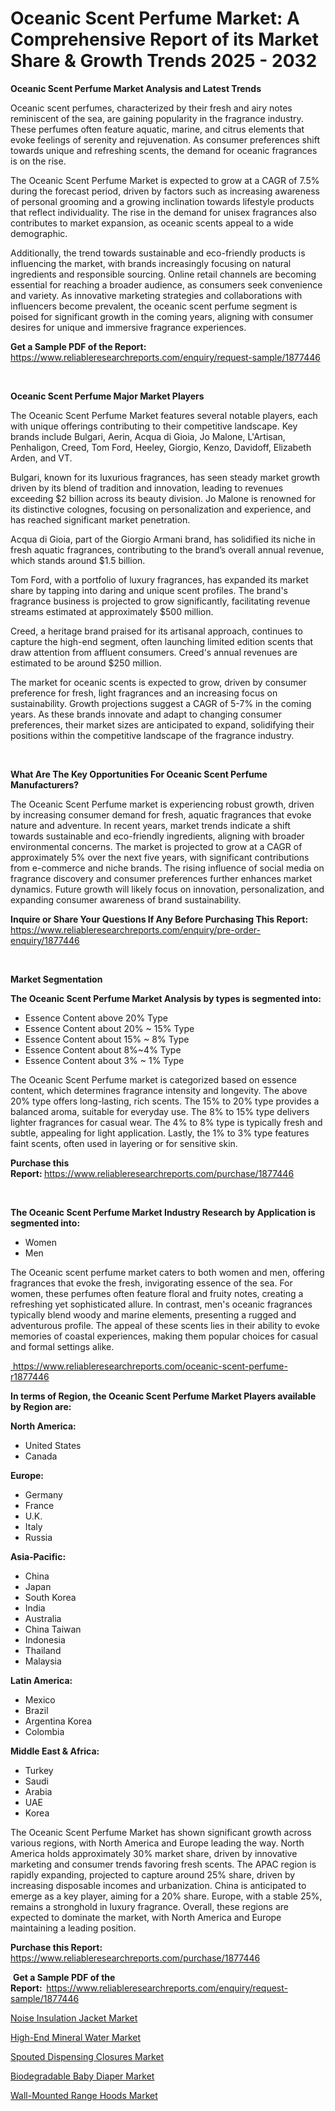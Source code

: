 <p><h1>Oceanic Scent Perfume Market: A Comprehensive Report of its Market Share & Growth Trends 2025 - 2032</h1></p><p><strong>Oceanic Scent Perfume Market Analysis and Latest Trends</strong></p>
<p><p>Oceanic scent perfumes, characterized by their fresh and airy notes reminiscent of the sea, are gaining popularity in the fragrance industry. These perfumes often feature aquatic, marine, and citrus elements that evoke feelings of serenity and rejuvenation. As consumer preferences shift towards unique and refreshing scents, the demand for oceanic fragrances is on the rise.</p><p>The Oceanic Scent Perfume Market is expected to grow at a CAGR of 7.5% during the forecast period, driven by factors such as increasing awareness of personal grooming and a growing inclination towards lifestyle products that reflect individuality. The rise in the demand for unisex fragrances also contributes to market expansion, as oceanic scents appeal to a wide demographic.</p><p>Additionally, the trend towards sustainable and eco-friendly products is influencing the market, with brands increasingly focusing on natural ingredients and responsible sourcing. Online retail channels are becoming essential for reaching a broader audience, as consumers seek convenience and variety. As innovative marketing strategies and collaborations with influencers become prevalent, the oceanic scent perfume segment is poised for significant growth in the coming years, aligning with consumer desires for unique and immersive fragrance experiences.</p></p>
<p><strong>Get a Sample PDF of the Report:&nbsp;</strong> <a href="https://www.reliableresearchreports.com/enquiry/request-sample/1877446?utm_campaign=102&utm_medium=2&utm_source=Github&utm_content=ia&utm_term=10022025&utm_id=oceanic-scent-perfume">https://www.reliableresearchreports.com/enquiry/request-sample/1877446</a></p>
<p>&nbsp;</p>
<p><strong>Oceanic Scent Perfume Major Market Players</strong></p>
<p><p>The Oceanic Scent Perfume Market features several notable players, each with unique offerings contributing to their competitive landscape. Key brands include Bulgari, Aerin, Acqua di Gioia, Jo Malone, L'Artisan, Penhaligon, Creed, Tom Ford, Heeley, Giorgio, Kenzo, Davidoff, Elizabeth Arden, and VT.</p><p>Bulgari, known for its luxurious fragrances, has seen steady market growth driven by its blend of tradition and innovation, leading to revenues exceeding $2 billion across its beauty division. Jo Malone is renowned for its distinctive colognes, focusing on personalization and experience, and has reached significant market penetration. </p><p>Acqua di Gioia, part of the Giorgio Armani brand, has solidified its niche in fresh aquatic fragrances, contributing to the brand’s overall annual revenue, which stands around $1.5 billion. </p><p>Tom Ford, with a portfolio of luxury fragrances, has expanded its market share by tapping into daring and unique scent profiles. The brand's fragrance business is projected to grow significantly, facilitating revenue streams estimated at approximately $500 million.</p><p>Creed, a heritage brand praised for its artisanal approach, continues to capture the high-end segment, often launching limited edition scents that draw attention from affluent consumers. Creed's annual revenues are estimated to be around $250 million.</p><p>The market for oceanic scents is expected to grow, driven by consumer preference for fresh, light fragrances and an increasing focus on sustainability. Growth projections suggest a CAGR of 5-7% in the coming years. As these brands innovate and adapt to changing consumer preferences, their market sizes are anticipated to expand, solidifying their positions within the competitive landscape of the fragrance industry.</p></p>
<p>&nbsp;</p>
<p><strong>What Are The Key Opportunities For Oceanic Scent Perfume Manufacturers?</strong></p>
<p><p>The Oceanic Scent Perfume market is experiencing robust growth, driven by increasing consumer demand for fresh, aquatic fragrances that evoke nature and adventure. In recent years, market trends indicate a shift towards sustainable and eco-friendly ingredients, aligning with broader environmental concerns. The market is projected to grow at a CAGR of approximately 5% over the next five years, with significant contributions from e-commerce and niche brands. The rising influence of social media on fragrance discovery and consumer preferences further enhances market dynamics. Future growth will likely focus on innovation, personalization, and expanding consumer awareness of brand sustainability.</p></p>
<p><strong>Inquire or Share Your Questions If Any Before Purchasing This Report:</strong> <a href="https://www.reliableresearchreports.com/enquiry/pre-order-enquiry/1877446?utm_campaign=102&utm_medium=2&utm_source=Github&utm_content=ia&utm_term=10022025&utm_id=oceanic-scent-perfume">https://www.reliableresearchreports.com/enquiry/pre-order-enquiry/1877446</a></p>
<p>&nbsp;</p>
<p><strong>Market Segmentation</strong></p>
<p><strong>The Oceanic Scent Perfume Market Analysis by types is segmented into:</strong></p>
<p><ul><li>Essence Content above 20% Type</li><li>Essence Content about 20% ~ 15% Type</li><li>Essence Content about 15% ~ 8% Type</li><li>Essence Content about 8%~4% Type</li><li>Essence Content about 3% ~ 1% Type</li></ul></p>
<p><p>The Oceanic Scent Perfume market is categorized based on essence content, which determines fragrance intensity and longevity. The above 20% type offers long-lasting, rich scents. The 15% to 20% type provides a balanced aroma, suitable for everyday use. The 8% to 15% type delivers lighter fragrances for casual wear. The 4% to 8% type is typically fresh and subtle, appealing for light application. Lastly, the 1% to 3% type features faint scents, often used in layering or for sensitive skin.</p></p>
<p><strong>Purchase this Report:&nbsp;</strong><a href="https://www.reliableresearchreports.com/purchase/1877446?utm_campaign=102&utm_medium=2&utm_source=Github&utm_content=ia&utm_term=10022025&utm_id=oceanic-scent-perfume">https://www.reliableresearchreports.com/purchase/1877446</a></p>
<p>&nbsp;</p>
<p><strong>The Oceanic Scent Perfume Market Industry Research by Application is segmented into:</strong></p>
<p><ul><li>Women</li><li>Men</li></ul></p>
<p><p>The Oceanic scent perfume market caters to both women and men, offering fragrances that evoke the fresh, invigorating essence of the sea. For women, these perfumes often feature floral and fruity notes, creating a refreshing yet sophisticated allure. In contrast, men's oceanic fragrances typically blend woody and marine elements, presenting a rugged and adventurous profile. The appeal of these scents lies in their ability to evoke memories of coastal experiences, making them popular choices for casual and formal settings alike.</p></p>
<p><a href="https://www.reliableresearchreports.com/oceanic-scent-perfume-r1877446?utm_campaign=102&utm_medium=2&utm_source=Github&utm_content=ia&utm_term=10022025&utm_id=oceanic-scent-perfume">&nbsp;https://www.reliableresearchreports.com/oceanic-scent-perfume-r1877446</a></p>
<p><strong>In terms of Region, the Oceanic Scent Perfume Market Players available by Region are:</strong></p>
<p>
    <p> <strong> North America: </strong>
        <ul>
            <li>United States</li>
            <li>Canada</li>
        </ul>
        </p> 
    <p> <strong> Europe: </strong>
        <ul>
            <li>Germany</li>
            <li>France</li>
            <li>U.K.</li>
            <li>Italy</li>
            <li>Russia</li>
        </ul>
        </p> 
    <p> <strong> Asia-Pacific: </strong>
        <ul>
            <li>China</li>
            <li>Japan</li>
            <li>South Korea</li>
            <li>India</li>
            <li>Australia</li>
            <li>China Taiwan</li>
            <li>Indonesia</li>
            <li>Thailand</li>
            <li>Malaysia</li>
        </ul>
        </p> 
    <p> <strong> Latin America: </strong>
        <ul>
            <li>Mexico</li>
            <li>Brazil</li>
            <li>Argentina Korea</li>
            <li>Colombia</li>
        </ul>
        </p> 
    <p> <strong> Middle East & Africa: </strong>
        <ul>
            <li>Turkey</li>
            <li>Saudi</li>
            <li>Arabia</li>
            <li>UAE</li>
            <li>Korea</li>
        </ul>
    </p>
    </p>
<p><p>The Oceanic Scent Perfume Market has shown significant growth across various regions, with North America and Europe leading the way. North America holds approximately 30% market share, driven by innovative marketing and consumer trends favoring fresh scents. The APAC region is rapidly expanding, projected to capture around 25% share, driven by increasing disposable incomes and urbanization. China is anticipated to emerge as a key player, aiming for a 20% share. Europe, with a stable 25%, remains a stronghold in luxury fragrance. Overall, these regions are expected to dominate the market, with North America and Europe maintaining a leading position.</p></p>
<p><strong>Purchase this Report: </strong><a href="https://www.reliableresearchreports.com/purchase/1877446?utm_campaign=102&utm_medium=2&utm_source=Github&utm_content=ia&utm_term=10022025&utm_id=oceanic-scent-perfume">https://www.reliableresearchreports.com/purchase/1877446</a></p>
<p>&nbsp;<strong>Get a Sample PDF of the Report:&nbsp;&nbsp;</strong><a href="https://www.reliableresearchreports.com/enquiry/request-sample/1877446?utm_campaign=102&utm_medium=2&utm_source=Github&utm_content=ia&utm_term=10022025&utm_id=oceanic-scent-perfume">https://www.reliableresearchreports.com/enquiry/request-sample/1877446</a></p>
<p><strong></strong></p>
<p><p><a href="https://github.com/simurmarzoa/Market-Research-Report-List-1/blob/main/noise-insulation-jacket-market.md?utm_campaign=102&utm_medium=2&utm_source=Github&utm_content=ia&utm_term=10022025&utm_id=oceanic-scent-perfume">Noise Insulation Jacket Market</a></p><p><a href="https://github.com/dbichayison/Market-Research-Report-List-1/blob/main/high-end-mineral-water-market.md?utm_campaign=102&utm_medium=2&utm_source=Github&utm_content=ia&utm_term=10022025&utm_id=oceanic-scent-perfume">High-End Mineral Water Market</a></p><p><a href="https://github.com/tumacaakesha78/Market-Research-Report-List-1/blob/main/spouted-dispensing-closures-market.md?utm_campaign=102&utm_medium=2&utm_source=Github&utm_content=ia&utm_term=10022025&utm_id=oceanic-scent-perfume">Spouted Dispensing Closures Market</a></p><p><a href="https://github.com/gethunsides/Market-Research-Report-List-1/blob/main/biodegradable-baby-diaper-market.md?utm_campaign=102&utm_medium=2&utm_source=Github&utm_content=ia&utm_term=10022025&utm_id=oceanic-scent-perfume">Biodegradable Baby Diaper Market</a></p><p><a href="https://github.com/pinzinyaah/Market-Research-Report-List-1/blob/main/wall-mounted-range-hoods-market.md?utm_campaign=102&utm_medium=2&utm_source=Github&utm_content=ia&utm_term=10022025&utm_id=oceanic-scent-perfume">Wall-Mounted Range Hoods Market</a></p></p>